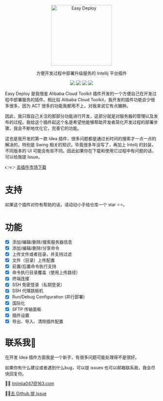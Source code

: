 <p align="center"><img src="https://www.lin2j.tech/blog-image/easy-deploy/small-logo.svg" alt="Easy Deploy" width="200" height="200"></p>

<p align="center">方便开发过程中部署升级服务的 Intellij 平台插件</p>

<div align="center">
    <a href="https://plugins.jetbrains.com/plugin/19432-easy-deploy"><img src="https://badge.fury.io/gh/lin2j%2Feasy-deploy.svg"></a>
    <a href="#"><img src = "https://img.shields.io/github/license/lin2j/easy-deploy" ></a>
    <a href="https://www.lin2j.tech"><img src="https://img.shields.io/badge/author-lin2j-brightgreen"></a>
    <a href="#"><img src="https://img.shields.io/badge/idea-193.5662%2B-yellow"></a>
</div>



Easy Deploy 是我借鉴 Alibaba Cloud Toolkit 插件开发的一个方便自己在开发过程中部署服务的插件。相比较 Alibaba Cloud Toolkit，我开发的插件功能会少很多很多，因为 ACT 很多的功能我都用不上，对我来说它有点臃肿。

因此，我只取自己关注的那部分功能进行开发，这部分就是对服务器的管理以及发布的过程。我给这个插件起这个名是希望他能够帮助开发者简化开发过程的部署步骤，我会不断地优化它，完善它的功能。

这也是我开发的第一款 Idea 插件，很多问题都是通过长时间的搜索才一点一点的解决的，特别是 Swing 相关的知识，毕竟很多年没写了，再加上 Intellj 的封装，不同版本的 UI 可能会有些不同。因此如果你在下载和使用它过程中有问题的话，可以给我提 Issue。

👉👉 [去插件市场下载](https://plugins.jetbrains.com/plugin/19432-easy-deploy)

# 支持

如果这个插件对你有帮助的话，请动动小手给仓库一个 star ⭐️⭐️。

# 功能

- [x] 添加/编辑/删除/搜索服务器信息
- [x] 添加/编辑/删除/分享命令
- [x] 上传文件或者目录，并支持过滤
- [x] 文件（目录）上传配置
- [x] 前置/后置命令执行支持
- [x] 命令执行目录覆盖（使用上传路径）
- [x] 终端连接
- [x] SSH 免密登录（私钥登录）
- [x] SSH 代理跳板机
- [x] Run/Debug Configuration (并行部署)
- [x] 国际化
- [x] SFTP 传输面板
- [x] 插件设置
- [x] 导出、导入、清除插件配置

# 联系我🐾

在开发 Idea 插件方面我是一个新手，有很多问题可能处理得不是很好。

如果你有什么建议或者遇到什么bug，可以提 issues 也可以邮箱联系我，我会尽快回复你。

📮📮 linjinjia047@163.com

👻👻[去 Github 提 Issue](https://github.com/lin2j/easy-deploy/issues)
